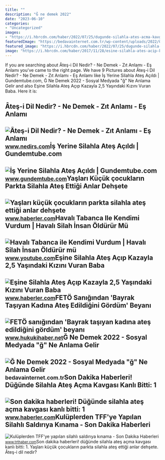 ```yaml
---
title: ""
description: "Ğ ne demek 2022"
date: "2023-06-10"
categories:
- "Uncategorized"
images:
- "https://i.hbrcdn.com/haber/2022/07/25/dugunde-silahla-ates-acma-kavgasi-kanli-bitti-15102847_amp.jpg"
featuredImage: "https://bedavainternet.com.tr/wp-content/uploads/2022/04/G-Ne-Demek.jpg"
featured_image: "https://i.hbrcdn.com/haber/2022/07/25/dugunde-silahla-ates-acma-kavgasi-kanli-bitti-15102847_amp.jpg"
image: "https://i.hbrcdn.com/haber/2017/11/28/esine-silahla-ates-acip-kazayla-2-5-yasindaki-10289285_amp.jpg"
---
```


If you are searching about Âteş-i Dil Nedir? - Ne Demek - Zıt Anlamı - Eş Anlamı you've came to the right page. We have 9 Pictures about Âteş-i Dil Nedir? - Ne Demek - Zıt Anlamı - Eş Anlamı like İş Yerine Silahla Ateş Açıldı | Gundemtube.com, Ğ Ne Demek 2022 - Sosyal Medyada "ğ" Ne Anlama Gelir and also Eşine Silahla Ateş Açıp Kazayla 2,5 Yaşındaki Kızını Vuran Baba. Here it is:

Âteş-i Dil Nedir? - Ne Demek - Zıt Anlamı - Eş Anlamı
-----------------------------------------------------

 ![Âteş-i Dil Nedir? - Ne Demek - Zıt Anlamı - Eş Anlamı](https://www.nedirs.com/wp-content/uploads/2021/03/ATES-I-DIL-NEDIR.jpg) <small>www.nedirs.com</small>İş Yerine Silahla Ateş Açıldı | Gundemtube.com
----------------------------------------------

 ![İş Yerine Silahla Ateş Açıldı | Gundemtube.com](https://www.gundemtube.com/wp-content/uploads/2022/05/is-yerine-silahla-ates-acildi-lNSPgfqG-800x440.jpg) <small>www.gundemtube.com</small>Yaşları Küçük çocukların Parkta Silahla Ateş Ettiği Anlar Dehşete
-----------------------------------------------------------------

 ![Yaşları küçük çocukların parkta silahla ateş ettiği anlar dehşete](https://i.hbrcdn.com/haber/2021/05/12/yaslari-kucuk-cocuklarin-parkta-silahla-ates-14127943_amp.jpg) <small>www.haberler.com</small>Havalı Tabanca Ile Kendimi Vurdum | Havalı Silah İnsan Öldürür Mü
-----------------------------------------------------------------

 ![Havalı Tabanca ile Kendimi Vurdum | Havalı Silah İnsan Öldürür mü](https://i.ytimg.com/vi/8CSPzVvM3Z0/hqdefault.jpg) <small>www.youtube.com</small>Eşine Silahla Ateş Açıp Kazayla 2,5 Yaşındaki Kızını Vuran Baba
---------------------------------------------------------------

 ![Eşine Silahla Ateş Açıp Kazayla 2,5 Yaşındaki Kızını Vuran Baba](https://i.hbrcdn.com/haber/2017/11/28/esine-silahla-ates-acip-kazayla-2-5-yasindaki-10289285_amp.jpg) <small>www.haberler.com</small>FETÖ Sanığından 'Bayrak Taşıyan Kadına Ateş Edildiğini Gördüm' Beyanı
---------------------------------------------------------------------

 ![FETÖ sanığından 'Bayrak taşıyan kadına ateş edildiğini gördüm' beyanı](https://hukukihabernet.teimg.com/hukukihaber-net/images/haberler/2017/09/feto-sanigindan-bayrak-tasiyan-kadina-ates-edildigini-gordum-beyani_8b241.jpg) <small>www.hukukihaber.net</small>Ğ Ne Demek 2022 - Sosyal Medyada "ğ" Ne Anlama Gelir
----------------------------------------------------

 ![Ğ Ne Demek 2022 - Sosyal Medyada "ğ" Ne Anlama Gelir](https://bedavainternet.com.tr/wp-content/uploads/2022/04/G-Ne-Demek.jpg) <small>bedavainternet.com.tr</small>Son Dakika Haberleri! Düğünde Silahla Ateş Açma Kavgası Kanlı Bitti: 1
----------------------------------------------------------------------

 ![Son dakika haberleri! Düğünde silahla ateş açma kavgası kanlı bitti: 1](https://i.hbrcdn.com/haber/2022/07/25/dugunde-silahla-ates-acma-kavgasi-kanli-bitti-15102847_amp.jpg) <small>www.haberler.com</small>Kulüplerden TFF'ye Yapılan Silahlı Saldırıya Kınama - Son Dakika Haberleri
--------------------------------------------------------------------------

 ![Kulüplerden TFF'ye yapılan silahlı saldırıya kınama - Son Dakika Haberleri](https://www.trthaber.com/dosyalar/images/AA-20220901-28788779-28788778-ISTANBULDAKI_TFF_BINASINA_SILAHLA_ATES_ACILDI.jpg) <small>www.trthaber.com</small>Son dakika haberleri! düğünde silahla ateş açma kavgası kanlı bitti: 1. Yaşları küçük çocukların parkta silahla ateş ettiği anlar dehşete. Âteş-i dil nedir?
